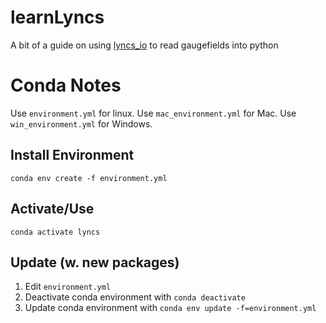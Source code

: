 # learnLyncs
A bit of a guide on using [lyncs_io](https://github.com/Lyncs-API/lyncs.io) to read gaugefields into python

# Conda Notes
Use `environment.yml` for linux. Use `mac_environment.yml` for Mac. Use `win_environment.yml` for Windows.

## Install Environment
```conda env create -f environment.yml```
## Activate/Use
```conda activate lyncs```
## Update (w. new packages)

1. Edit `environment.yml`
2. Deactivate conda environment with `conda deactivate`
3. Update conda environment with `conda env update -f=environment.yml`
